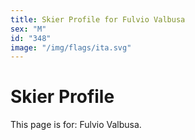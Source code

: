 ```yaml
---
title: Skier Profile for Fulvio Valbusa
sex: "M"
id: "348"
image: "/img/flags/ita.svg" 
---
```


# Skier Profile

This page is for: Fulvio Valbusa.
    
